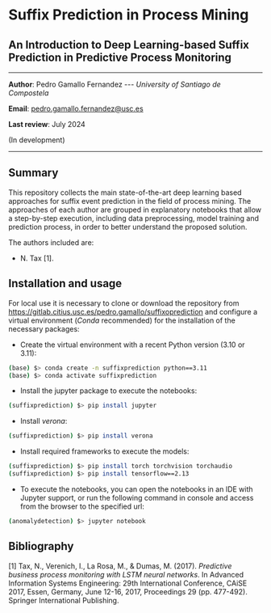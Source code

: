# Suffix Prediction in Process Mining

## An Introduction to Deep Learning-based Suffix Prediction in Predictive Process Monitoring 

---

**Author**: Pedro Gamallo Fernandez --- *University of Santiago de Compostela*

**Email**: pedro.gamallo.fernandez@usc.es

**Last review**: July 2024

(In development)

---

## Summary

This repository collects the main state-of-the-art deep learning based approaches for 
suffix event prediction in the field of process mining. The approaches of each author are 
grouped in explanatory notebooks that allow a step-by-step execution, including data 
preprocessing, model training and prediction process, in order to better 
understand the proposed solution.

The authors included are:

- N. Tax [1].


## Installation and usage
For local use it is necessary to clone or download the repository from 
https://gitlab.citius.usc.es/pedro.gamallo/suffixoprediction 
and configure a virtual environment (*Conda* recommended) for the installation of the 
necessary packages:

- Create the virtual environment with a recent Python version (3.10 or 3.11):
```bash
(base) $> conda create -n suffixprediction python==3.11 
(base) $> conda activate suffixprediction
```

- Install the jupyter package to execute the notebooks:
```bash
(suffixprediction) $> pip install jupyter
```

- Install *verona*:
```bash
(suffixprediction) $> pip install verona
```

- Install required frameworks to execute the models:
```bash
(suffixprediction) $> pip install torch torchvision torchaudio
(suffixprediction) $> pip install tensorflow==2.13
```

- To execute the notebooks, you can open the notebooks in an IDE with Jupyter 
support, or run the following command in console and access from the browser to the 
specified url:
```bash
(anomalydetection) $> jupyter notebook
```

## Bibliography

[1] Tax, N., Verenich, I., La Rosa, M., & Dumas, M. (2017). *Predictive business process 
monitoring with LSTM neural networks*. In Advanced Information Systems Engineering: 
29th International Conference, CAiSE 2017, Essen, Germany, June 12-16, 2017, 
Proceedings 29 (pp. 477-492). Springer International Publishing.